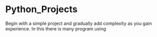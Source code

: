 # Python_Projects
 Begin with a simple project and gradually add complexity as you gain experience.
 In this there is many program using 
